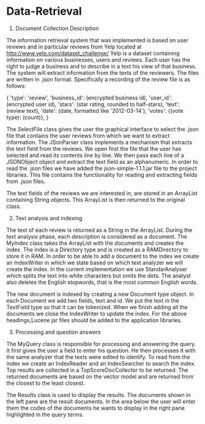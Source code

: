 # Data-Retrieval

1. Document Collection Description

The information retrieval system that was implemented is based on user reviews and in particular reviews from Yelp located at
http://www.yelp.com/dataset_challenge/
Yelp is a dataset containing information on various businesses, users and reviews. Each user has the right to judge a business and to describe in a text his view of that business. The system will extract information from the texts of the reviewers. The files are written in .json format. Specifically a recording of the review file is as follows:

{
'type': 'review',
'business_id': (encrypted business id), 'user_id': (encrypted user id),
'stars': (star rating, rounded to half-stars), 'text': (review text),
'date': (date, formatted like '2012-03-14'), 'votes': {(vote type): (count)},
}

The SelectFile class gives the user the graphical interface to select the .json file that contains the user reviews from which we want to extract information.
The JSonParser class implements a mechanism that extracts the text field from the reviews. We open first the file that the user has selected and read its contents line by line. We then pass each line of a JSONObject object and extract the text field as an alphanumeric. In order to read the .json files we have added the json-simple-1.1.1.jar file to the project libraries. This file contains the functionality for reading and extracting fields from .json files.

The text fields of the reviews we are interested in, are stored in an ArrayList containing String objects. This ArrayList is then returned to the original class.

2. Text analysis and indexing

The text of each review is returned as a String in the ArrayList. During the text analysis phase, each description is considered as a document. The MyIndex class takes the ArrayList with the documents and creates the index. The index is a Directory type and is created as a RAMDirectory to store it in RAM. In order to be able to add a document to the index we create an IndexWriter in which we state based on which text analyzer we will create the index. In the current implementation we use StandarAnalyser which splits the text into white characters but omits the dots. The analyst also deletes the English stopwords, that is the most common English words.

The new document is indexed by creating a new Document type object. In each Document we add two fields, text and id. We put the text in the TextField type so that it can be tokenized. When we finish adding all the documents we close the IndexWriter to update the index.
For the above headings,Lucene jar files should be added to the application libraries.


3. Processing and question answers

The MyQuery class is responsible for processing and answering the query. It first gives the user a field to enter his question. He then processes it with the same analyzer that the texts were edited to identify. To read from the index we create an IndexReader and an IndexSearcher to search the index. Top results are collected in a TopScoreDocCollector to be returned. The returned documents are based on the vector model and are returned from the closest to the least closest.

The Results class is used to display the results. The documents shown in the left pane are the result documents. In the area below the user will enter them
the codes of the documents he wants to display in the right pane highlighted in the query terms.
